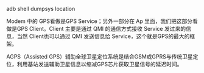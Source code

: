 adb shell dumpsys location  

Modem 中的 GPS看做是GPS Service；另外一部分在 Ap 里面，我们把这部分看做是GPS Client。Client 主要是通过 QMI 的通信方式接收 Service 发过来的信息，当然 Client也可以通过 QMI 发送信息给 Service，这个就是GPS的最大的框架。  

AGPS（Assisted GPS）辅助全球卫星定位系统是结合GSM或GPRS与传统卫星定位，利用基站发送辅助卫星信息以缩减GPS芯片获取卫星信号的延迟时间。  
